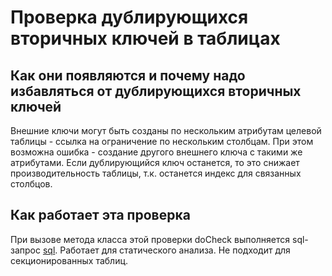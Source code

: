 # Проверка дублирующихся вторичных ключей в таблицах

## Как они появляются и почему надо избавляться от дублирующихся вторичных ключей
Внешние ключи могут быть созданы по нескольким атрибутам целевой таблицы - ссылка на ограничение по нескольким столбцам. При этом возможна ошибка - создание другого внешнего ключа с такими же атрибутами. Если дублирующийся ключ останется, то это снижает производительность таблицы, т.к. останется индекс для связанных столбцов.

## Как работает эта проверка
При вызове метода класса этой проверки doCheck выполняется sql-запрос [sql](https://github.com/mfvanek/pg-index-health-sql/blob/master/sql/duplicated_foreign_keys.sql).
Работает для статического анализа.
Не подходит для секционированных таблиц.
